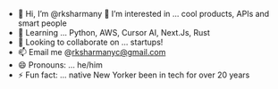 - 👋 Hi, I’m @rksharmany
👀 I’m interested in ... cool products, APIs and smart people
- 🌱 Learning ... Python, AWS, Cursor AI, Next.Js, Rust
- 💞️ Looking to collaborate on ... startups!
- 📫 Email me @rksharmanyc@gmail.com
- 😄 Pronouns: ... he/him
- ⚡ Fun fact: ... native New Yorker been in tech for over 20 years

<!---
rksharmany/rksharmany is a ✨ special ✨ repository because its `README.md` (this file) appears on your GitHub profile.
You can click the Preview link to take a look at your changes.
--->

